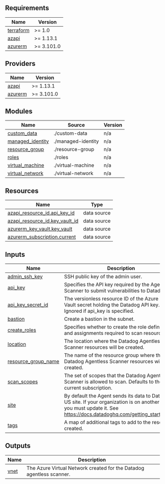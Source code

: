 <!-- BEGIN_TF_DOCS -->
## Requirements

| Name | Version |
|------|---------|
| <a name="requirement_terraform"></a> [terraform](#requirement\_terraform) | >= 1.0 |
| <a name="requirement_azapi"></a> [azapi](#requirement\_azapi) | >= 1.13.1 |
| <a name="requirement_azurerm"></a> [azurerm](#requirement\_azurerm) | >= 3.101.0 |

## Providers

| Name | Version |
|------|---------|
| <a name="provider_azapi"></a> [azapi](#provider\_azapi) | >= 1.13.1 |
| <a name="provider_azurerm"></a> [azurerm](#provider\_azurerm) | >= 3.101.0 |

## Modules

| Name | Source | Version |
|------|--------|---------|
| <a name="module_custom_data"></a> [custom\_data](#module\_custom\_data) | ./custom-data | n/a |
| <a name="module_managed_identity"></a> [managed\_identity](#module\_managed\_identity) | ./managed-identity | n/a |
| <a name="module_resource_group"></a> [resource\_group](#module\_resource\_group) | ./resource-group | n/a |
| <a name="module_roles"></a> [roles](#module\_roles) | ./roles | n/a |
| <a name="module_virtual_machine"></a> [virtual\_machine](#module\_virtual\_machine) | ./virtual-machine | n/a |
| <a name="module_virtual_network"></a> [virtual\_network](#module\_virtual\_network) | ./virtual-network | n/a |

## Resources

| Name | Type |
|------|------|
| [azapi_resource_id.api_key_id](https://registry.terraform.io/providers/Azure/azapi/latest/docs/data-sources/resource_id) | data source |
| [azapi_resource_id.key_vault_id](https://registry.terraform.io/providers/Azure/azapi/latest/docs/data-sources/resource_id) | data source |
| [azurerm_key_vault.key_vault](https://registry.terraform.io/providers/hashicorp/azurerm/latest/docs/data-sources/key_vault) | data source |
| [azurerm_subscription.current](https://registry.terraform.io/providers/hashicorp/azurerm/latest/docs/data-sources/subscription) | data source |

## Inputs

| Name | Description | Type | Default | Required |
|------|-------------|------|---------|:--------:|
| <a name="input_admin_ssh_key"></a> [admin\_ssh\_key](#input\_admin\_ssh\_key) | SSH public key of the admin user. | `string` | n/a | yes |
| <a name="input_api_key"></a> [api\_key](#input\_api\_key) | Specifies the API key required by the Agentless Scanner to submit vulnerabilities to Datadog. | `string` | `null` | no |
| <a name="input_api_key_secret_id"></a> [api\_key\_secret\_id](#input\_api\_key\_secret\_id) | The versionless resource ID of the Azure Key Vault secret holding the Datadog API key. Ignored if api\_key is specified. | `string` | `null` | no |
| <a name="input_bastion"></a> [bastion](#input\_bastion) | Create a bastion in the subnet. | `bool` | `false` | no |
| <a name="input_create_roles"></a> [create\_roles](#input\_create\_roles) | Specifies whether to create the role definitions and assignments required to scan resources. | `bool` | `true` | no |
| <a name="input_location"></a> [location](#input\_location) | The location where the Datadog Agentless Scanner resources will be created. | `string` | n/a | yes |
| <a name="input_resource_group_name"></a> [resource\_group\_name](#input\_resource\_group\_name) | The name of the resource group where the Datadog Agentless Scanner resources will be created. | `string` | n/a | yes |
| <a name="input_scan_scopes"></a> [scan\_scopes](#input\_scan\_scopes) | The set of scopes that the Datadog Agentless Scanner is allowed to scan. Defaults to the current subscription. | `list(string)` | `[]` | no |
| <a name="input_site"></a> [site](#input\_site) | By default the Agent sends its data to Datadog US site. If your organization is on another site, you must update it. See https://docs.datadoghq.com/getting_started/site/ | `string` | `null` | no |
| <a name="input_tags"></a> [tags](#input\_tags) | A map of additional tags to add to the resources created. | `map(string)` | `{}` | no |

## Outputs

| Name | Description |
|------|-------------|
| <a name="output_vnet"></a> [vnet](#output\_vnet) | The Azure Virtual Network created for the Datadog agentless scanner. |
<!-- END_TF_DOCS -->